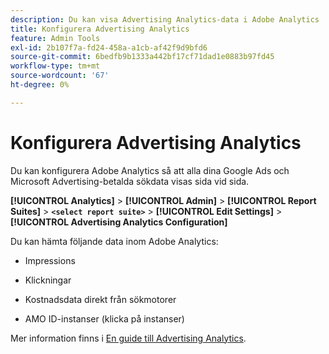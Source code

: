 ```yaml
---
description: Du kan visa Advertising Analytics-data i Adobe Analytics
title: Konfigurera Advertising Analytics
feature: Admin Tools
exl-id: 2b107f7a-fd24-458a-a1cb-af42f9d9bfd6
source-git-commit: 6bedfb9b1333a442bf17cf71dad1e0883b97fd45
workflow-type: tm+mt
source-wordcount: '67'
ht-degree: 0%

---
```


# Konfigurera Advertising Analytics

Du kan konfigurera Adobe Analytics så att alla dina Google Ads och Microsoft Advertising-betalda sökdata visas sida vid sida.

**[!UICONTROL Analytics]** > **[!UICONTROL Admin]** > **[!UICONTROL Report Suites]** > **`<select report suite>`** > **[!UICONTROL Edit Settings]** > **[!UICONTROL Advertising Analytics Configuration]**

Du kan hämta följande data inom Adobe Analytics:

* Impressions

* Klickningar

* Kostnadsdata direkt från sökmotorer

* AMO ID-instanser (klicka på instanser)

Mer information finns i [En guide till Advertising Analytics](/help/integrate/c-advertising-analytics/overview.md).
